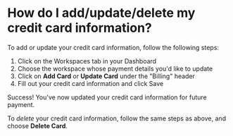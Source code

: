 # How do I add/update/delete my credit card information? 

To add or update your credit card information, follow the following steps: 

1. Click on the Workspaces tab in your Dashboard
2. Choose the workspace whose payment details you'd like to update
3. Click on **Add Card** or **Update Card** under the "Billing" header
4. Fill out your credit card information and click Save

Success! You've now updated your credit card information for future payment. 

To *delete* your credit card information, follow the same steps as above, and choose **Delete Card**. 
